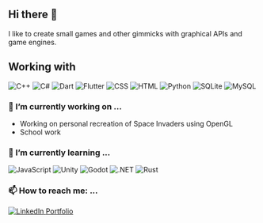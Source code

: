 ## Hi there 👋
I like to create small games and other gimmicks with graphical APIs and game engines.

## Working with

<div display="flex">
    <img src="https://img.shields.io/badge/C++-%2300599C.svg?logo=c%2B%2B&logoColor=white" alt="C++"/>
    <img src="https://custom-icon-badges.demolab.com/badge/C%23-%23239120.svg?logo=cshrp&logoColor=white" alt="C#"/>
    <img src="https://img.shields.io/badge/Dart-%230175C2.svg?logo=dart&logoColor=white" alt="Dart"/>
    <img src="https://img.shields.io/badge/Flutter-02569B?logo=flutter&logoColor=fff" alt="Flutter"/>
    <img src="https://img.shields.io/badge/CSS-1572B6?logo=css3&logoColor=fff" alt="CSS"/>
    <img src="https://img.shields.io/badge/HTML-%23E34F26.svg?logo=html5&logoColor=white" alt="HTML"/>
    <img src="https://img.shields.io/badge/Python-3776AB?logo=python&logoColor=fff" alt="Python"/>
    <img src="https://img.shields.io/badge/SQLite-%2307405e.svg?logo=sqlite&logoColor=white" alt="SQLite"/>
    <img src="https://img.shields.io/badge/MySQL-4479A1?logo=mysql&logoColor=fff" alt="MySQL"/>
</div>

### 🔭 I’m currently working on ...
- Working on personal recreation of Space Invaders using OpenGL
- School work

### 🌱 I’m currently learning ...
<div display="flex">
    <img src="https://img.shields.io/badge/JavaScript-F7DF1E?logo=javascript&logoColor=000" alt="JavaScript"/>
    <img src="https://img.shields.io/badge/Unity-%23000000.svg?logo=unity&logoColor=white" alt="Unity"/>
    <img src="https://img.shields.io/badge/Godot-%23FFFFFF.svg?logo=godot-engine" alt="Godot"/>
    <img src="https://img.shields.io/badge/.NET-512BD4?logo=dotnet&logoColor=fff" alt=".NET"/>
    <img src="https://img.shields.io/badge/Rust-%23000000.svg?e&logo=rust&logoColor=white" alt="Rust"/>
</div>



### 📫 How to reach me: ...
<div display="flex">
  <a href="https://www.linkedin.com/in/juan-carlos-narvaez-iturbe-447081250/">
    <img src="https://img.shields.io/badge/linkedin-%230077B5.svg?style=for-the-badge&logo=linkedin&logoColor=white" alt="LinkedIn"/>
  </a>
  <a target="_blank" href="https://jcmn.github.io/">Portfolio</a>
</div>
